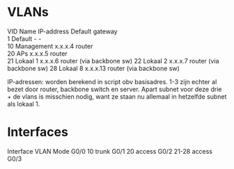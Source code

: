 # VLANs

VID	Name		IP-address	Default gateway     
1	Default		-		-                   
10	Management	x.x.x.4		router   						           
20	APs		x.x.x.5		router												
21	Lokaal 1	x.x.x.6		router (via backbone sw)
22	Lokaal 2	x.x.x.7		router (via backbone sw)
28	Lokaal 8	x.x.x.13	router (via backbone sw)

IP-adressen: worden berekend in script obv basisadres. 1-3 zijn echter al bezet door router, backbone switch en server. 
Apart subnet voor deze drie + de vlans is misschien nodig, want ze staan nu allemaal in hetzelfde subnet als lokaal 1.

# Interfaces

Interface	VLAN	Mode
G0/0		10	trunk
G0/1		20	access
G0/2		21-28	access
G0/3

